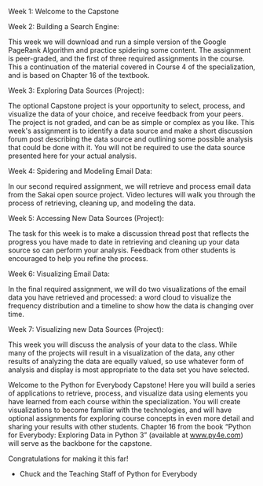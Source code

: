 Week 1: Welcome to the Capstone

Week 2: Building a Search Engine: 

This week we will download and run a simple version of the Google PageRank Algorithm and practice spidering some content. The assignment is peer-graded, and the first of three required assignments in the course. This a continuation of the material covered in Course 4 of the specialization, and is based on Chapter 16 of the textbook. 

Week 3: Exploring Data Sources (Project):

The optional Capstone project is your opportunity to select, process, and visualize the data of your choice, and receive feedback from your peers. The project is not graded, and can be as simple or complex as you like. This week's assignment is to identify a data source and make a short discussion forum post describing the data source and outlining some possible analysis that could be done with it. You will not be required to use the data source presented here for your actual analysis.

Week 4: Spidering and Modeling Email Data:

In our second required assignment, we will retrieve and process email data from the Sakai open source project. Video lectures will walk you through the process of retrieving, cleaning up, and modeling the data.

Week 5: Accessing New Data Sources (Project):

The task for this week is to make a discussion thread post that reflects the progress you have made to date in retrieving and cleaning up your data source so can perform your analysis. Feedback from other students is encouraged to help you refine the process.

Week 6: Visualizing Email Data:

In the final required assignment, we will do two visualizations of the email data you have retrieved and processed: a word cloud to visualize the frequency distribution and a timeline to show how the data is changing over time.

Week 7: Visualizing new Data Sources (Project):

This week you will discuss the analysis of your data to the class. While many of the projects will result in a visualization of the data, any other results of analyzing the data are equally valued, so use whatever form of analysis and display is most appropriate to the data set you have selected.




Welcome to the Python for Everybody Capstone! Here you will build a series of applications to retrieve, process, and visualize data using elements you have learned from each course within the specialization. You will create visualizations to become familiar with the technologies, and will have optional assignments for exploring course concepts in even more detail and sharing your results with other students. Chapter 16 from the book “Python for Everybody: Exploring Data in Python 3” (available at www.py4e.com) will serve as the backbone for the capstone.

Congratulations for making it this far!

- Chuck and the Teaching Staff of Python for Everybody
